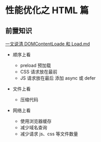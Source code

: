 # 性能优化之 HTML 篇

## 前置知识

[一文说清 DOMContentLoade 和 Load.md]('./../一文说清DOMContentLoade和Load.md)

- 顺序上看

  - preload 预加载
  - CSS 请求放在最前
  - JS 请求放在最后 添加 async 或 defer

- 文件上看

  - 压缩代码

- 网络上看

  - 使用浏览器缓存
  - 减少域名查询
  - 减少请求 js、css 等文件数量
